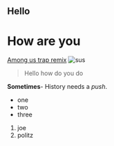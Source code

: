 ## Hello
# How are you
[Among us trap remix](https://www.youtube.com/watch?v=9WX97X4MN6s)
![sus](https://m.media-amazon.com/images/I/41tKs-+D6aL._AC_SY780_.jpg)
> Hello how do you do

**Sometimes**- History needs a *push*.
- one
- two
- three

1. joe
2. politz
